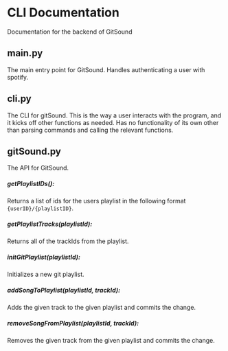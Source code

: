 # CLI Documentation

Documentation for the backend of GitSound

## main.py

The main entry point for GitSound. Handles authenticating a user with spotify.

## cli.py

The CLI for gitSound. This is the way a user interacts with the program, and it
kicks off other functions as needed. Has no functionality of its own other than
parsing commands and calling the relevant functions.

## gitSound.py

The API for GitSound.

##### getPlaylistIDs():

Returns a list of ids for the users playlist in the following format `{userID}/{playlistID}`.

##### getPlaylistTracks(playlistId):

Returns all of the trackIds from the playlist.

##### initGitPlaylist(playlistId):

Initializes a new git playlist.

##### addSongToPlaylist(playlistId, trackId):

Adds the given track to the given playlist and commits the change.

##### removeSongFromPlaylist(playlistId, trackId):

Removes the given track from the given playlist and commits the change.
